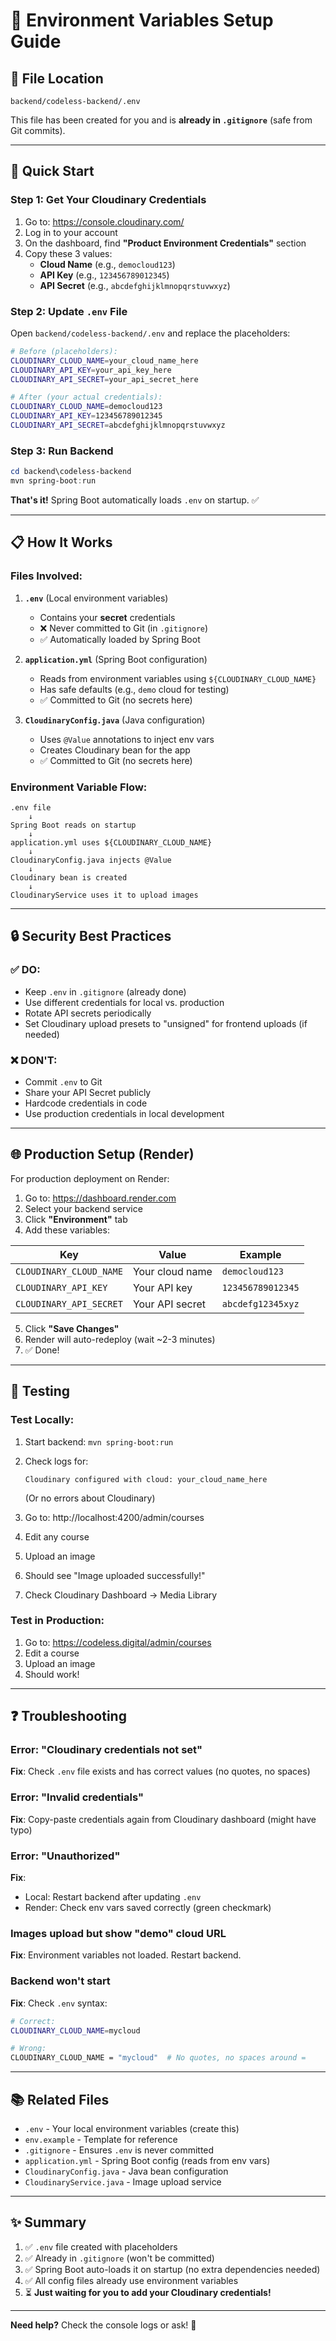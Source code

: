 # 🔧 Environment Variables Setup Guide

## 📁 File Location
`backend/codeless-backend/.env`

This file has been created for you and is **already in `.gitignore`** (safe from Git commits).

---

## 🚀 Quick Start

### **Step 1: Get Your Cloudinary Credentials**

1. Go to: https://console.cloudinary.com/
2. Log in to your account
3. On the dashboard, find **"Product Environment Credentials"** section
4. Copy these 3 values:
   - **Cloud Name** (e.g., `democloud123`)
   - **API Key** (e.g., `123456789012345`)
   - **API Secret** (e.g., `abcdefghijklmnopqrstuvwxyz`)

### **Step 2: Update `.env` File**

Open `backend/codeless-backend/.env` and replace the placeholders:

```bash
# Before (placeholders):
CLOUDINARY_CLOUD_NAME=your_cloud_name_here
CLOUDINARY_API_KEY=your_api_key_here
CLOUDINARY_API_SECRET=your_api_secret_here

# After (your actual credentials):
CLOUDINARY_CLOUD_NAME=democloud123
CLOUDINARY_API_KEY=123456789012345
CLOUDINARY_API_SECRET=abcdefghijklmnopqrstuvwxyz
```

### **Step 3: Run Backend**

```powershell
cd backend\codeless-backend
mvn spring-boot:run
```

**That's it!** Spring Boot automatically loads `.env` on startup. ✅

---

## 📋 How It Works

### **Files Involved:**

1. **`.env`** (Local environment variables)
   - Contains your **secret** credentials
   - ❌ Never committed to Git (in `.gitignore`)
   - ✅ Automatically loaded by Spring Boot

2. **`application.yml`** (Spring Boot configuration)
   - Reads from environment variables using `${CLOUDINARY_CLOUD_NAME}`
   - Has safe defaults (e.g., `demo` cloud for testing)
   - ✅ Committed to Git (no secrets here)

3. **`CloudinaryConfig.java`** (Java configuration)
   - Uses `@Value` annotations to inject env vars
   - Creates Cloudinary bean for the app
   - ✅ Committed to Git (no secrets here)

### **Environment Variable Flow:**

```
.env file
    ↓
Spring Boot reads on startup
    ↓
application.yml uses ${CLOUDINARY_CLOUD_NAME}
    ↓
CloudinaryConfig.java injects @Value
    ↓
Cloudinary bean is created
    ↓
CloudinaryService uses it to upload images
```

---

## 🔒 Security Best Practices

### ✅ **DO:**
- Keep `.env` in `.gitignore` (already done)
- Use different credentials for local vs. production
- Rotate API secrets periodically
- Set Cloudinary upload presets to "unsigned" for frontend uploads (if needed)

### ❌ **DON'T:**
- Commit `.env` to Git
- Share your API Secret publicly
- Hardcode credentials in code
- Use production credentials in local development

---

## 🌐 Production Setup (Render)

For production deployment on Render:

1. Go to: https://dashboard.render.com
2. Select your backend service
3. Click **"Environment"** tab
4. Add these variables:

| Key | Value | Example |
|-----|-------|---------|
| `CLOUDINARY_CLOUD_NAME` | Your cloud name | `democloud123` |
| `CLOUDINARY_API_KEY` | Your API key | `123456789012345` |
| `CLOUDINARY_API_SECRET` | Your API secret | `abcdefg12345xyz` |

5. Click **"Save Changes"**
6. Render will auto-redeploy (wait ~2-3 minutes)
7. ✅ Done!

---

## 🧪 Testing

### **Test Locally:**

1. Start backend: `mvn spring-boot:run`
2. Check logs for:
   ```
   Cloudinary configured with cloud: your_cloud_name_here
   ```
   (Or no errors about Cloudinary)

3. Go to: http://localhost:4200/admin/courses
4. Edit any course
5. Upload an image
6. Should see "Image uploaded successfully!"
7. Check Cloudinary Dashboard → Media Library

### **Test in Production:**

1. Go to: https://codeless.digital/admin/courses
2. Edit a course
3. Upload an image
4. Should work!

---

## ❓ Troubleshooting

### **Error: "Cloudinary credentials not set"**
**Fix**: Check `.env` file exists and has correct values (no quotes, no spaces)

### **Error: "Invalid credentials"**
**Fix**: Copy-paste credentials again from Cloudinary dashboard (might have typo)

### **Error: "Unauthorized"**
**Fix**: 
- Local: Restart backend after updating `.env`
- Render: Check env vars saved correctly (green checkmark)

### **Images upload but show "demo" cloud URL**
**Fix**: Environment variables not loaded. Restart backend.

### **Backend won't start**
**Fix**: Check `.env` syntax:
```bash
# Correct:
CLOUDINARY_CLOUD_NAME=mycloud

# Wrong:
CLOUDINARY_CLOUD_NAME = "mycloud"  # No quotes, no spaces around =
```

---

## 📚 Related Files

- `.env` - Your local environment variables (create this)
- `env.example` - Template for reference
- `.gitignore` - Ensures `.env` is never committed
- `application.yml` - Spring Boot config (reads from env vars)
- `CloudinaryConfig.java` - Java bean configuration
- `CloudinaryService.java` - Image upload service

---

## ✨ Summary

1. ✅ `.env` file created with placeholders
2. ✅ Already in `.gitignore` (won't be committed)
3. ✅ Spring Boot auto-loads it on startup (no extra dependencies needed)
4. ✅ All config files already use environment variables
5. ⏳ **Just waiting for you to add your Cloudinary credentials!**

---

**Need help?** Check the console logs or ask! 🚀

